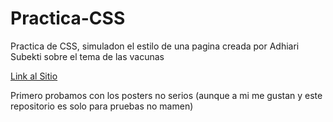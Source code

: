 # Practica-CSS
 Practica de CSS, simuladon el estilo de una pagina creada por Adhiari Subekti sobre el tema de las vacunas

 <a href="https://flores-oz.github.io/Practica-CSS/">Link al Sitio</a>

Primero probamos con los posters no serios (aunque a mi me gustan y este repositorio es solo para pruebas no mamen)